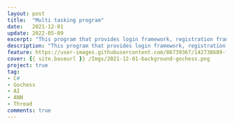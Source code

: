 ```yaml
---
layout: post
title:  "Multi tasking program"
date:   2021-12-01
update: 2022-05-09
excerpt: "This program that provides login framework, registration framework and basic applications."
description: "This program that provides login framework, registration framework and basic applications."
feature: https://user-images.githubusercontent.com/86739367/142738689-fab24d68-4373-47f8-80f1-46e90149c0c7.png
cover: {{ site.baseurl }} /Imgs/2021-12-01-background-gochess.png
project: true
tag:
- C#
- Gochess 
- AI
- ANN
- Thread
comments: true
---
```


